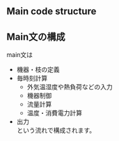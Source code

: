 ## Main code structure



## Main文の構成
main文は  
- 機器・枝の定義
- 毎時刻計算
  - 外気温湿度や熱負荷などの入力
  - 機器制御
  - 流量計算
  - 温度・消費電力計算
- 出力  
という流れで構成されます。

